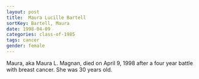 ```yaml
---
layout: post
title:  Maura Lucille Bartell
sortKey: Bartell, Maura
date: 1998-04-09
categories: class-of-1985
tags: cancer
gender: female
---
```

Maura, aka Maura L. Magnan, died on April 9, 1998 after a four year battle with breast cancer. She was 30 years old.
